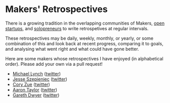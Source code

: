 # Makers' Retrospectives

There is a growing tradition in the overlapping communities of Makers, 
[open startups](https://hackernoon.com/what-does-it-mean-to-be-an-open-startup-f4446984189), 
and [solopreneurs](https://www.merriam-webster.com/dictionary/solopreneur) to write retrospetives at regular intervals.

These retrospectives may be daily, weekly, monthly, or yearly, or some combination of this and look back at recent progress, 
comparing it to goals, and analysing what went right and what could have gone better.

Here are some makers whose retrospectives I have enjoyed (in alphabetical order). Please add your own via a pull request!

* [Michael Lynch](https://mtlynch.io/retrospectives/) ([twitter](https://twitter.com/deliberatecoder))
* [Jesse Szepieniec](https://jessems.com/my-january-2020-retrospective/) ([twitter](https://twitter.com/jessems))
* [Cory Zue](http://www.coryzue.com/writing/) ([twitter](https://twitter.com/czue))
* [Aaron Taylor](https://atay.me/posts/april-in-review/) ([twitter](https://twitter.com/TheAaronTaylor))
* [Gareth Dwyer](https://sixhobbits.github.io/hugoblog/posts/2020-q1-retrospective/) ([twitter](https://twitter.com/sixhobbits))
